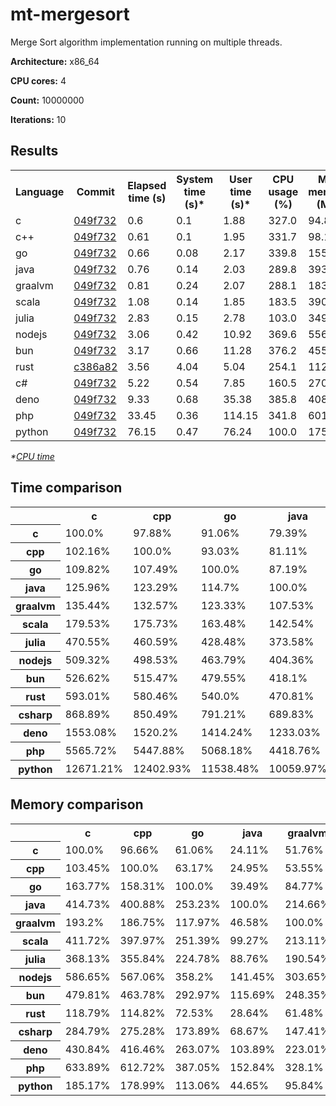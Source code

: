 # mt-mergesort

Merge Sort algorithm implementation running on multiple threads.

**Architecture:** x86_64

**CPU cores:** 4

**Count:** 10000000

**Iterations:** 10

## Results

<table>
  <tr>
    <th>Language</th>
    <th>Commit</th>
    <th>Elapsed time (s)</th>
    <th>System time (s)*</th>
    <th>User time (s)*</th>
    <th>CPU usage (%)</th>
    <th>Max memory (MB)</th>
  </tr>
  <tr>
    <td>c</td>
    <td>
      <a href="https://github.com/leroyguillaume/langbench/blob/049f7326057b767701b1f30b88454cc690538d73/benchmarks/c">
        049f732
      </a>
    </td>
    <td>0.6</td>
    <td>0.1</td>
    <td>1.88</td>
    <td>327.0</td>
    <td>94.89</td>
  </tr>
  <tr>
    <td>c++</td>
    <td>
      <a href="https://github.com/leroyguillaume/langbench/blob/049f7326057b767701b1f30b88454cc690538d73/benchmarks/cpp">
        049f732
      </a>
    </td>
    <td>0.61</td>
    <td>0.1</td>
    <td>1.95</td>
    <td>331.7</td>
    <td>98.17</td>
  </tr>
  <tr>
    <td>go</td>
    <td>
      <a href="https://github.com/leroyguillaume/langbench/blob/049f7326057b767701b1f30b88454cc690538d73/benchmarks/go">
        049f732
      </a>
    </td>
    <td>0.66</td>
    <td>0.08</td>
    <td>2.17</td>
    <td>339.8</td>
    <td>155.4</td>
  </tr>
  <tr>
    <td>java</td>
    <td>
      <a href="https://github.com/leroyguillaume/langbench/blob/049f7326057b767701b1f30b88454cc690538d73/benchmarks/java">
        049f732
      </a>
    </td>
    <td>0.76</td>
    <td>0.14</td>
    <td>2.03</td>
    <td>289.8</td>
    <td>393.53</td>
  </tr>
  <tr>
    <td>graalvm</td>
    <td>
      <a href="https://github.com/leroyguillaume/langbench/blob/049f7326057b767701b1f30b88454cc690538d73/benchmarks/graalvm">
        049f732
      </a>
    </td>
    <td>0.81</td>
    <td>0.24</td>
    <td>2.07</td>
    <td>288.1</td>
    <td>183.32</td>
  </tr>
  <tr>
    <td>scala</td>
    <td>
      <a href="https://github.com/leroyguillaume/langbench/blob/049f7326057b767701b1f30b88454cc690538d73/benchmarks/scala">
        049f732
      </a>
    </td>
    <td>1.08</td>
    <td>0.14</td>
    <td>1.85</td>
    <td>183.5</td>
    <td>390.67</td>
  </tr>
  <tr>
    <td>julia</td>
    <td>
      <a href="https://github.com/leroyguillaume/langbench/blob/049f7326057b767701b1f30b88454cc690538d73/benchmarks/julia">
        049f732
      </a>
    </td>
    <td>2.83</td>
    <td>0.15</td>
    <td>2.78</td>
    <td>103.0</td>
    <td>349.31</td>
  </tr>
  <tr>
    <td>nodejs</td>
    <td>
      <a href="https://github.com/leroyguillaume/langbench/blob/049f7326057b767701b1f30b88454cc690538d73/benchmarks/nodejs">
        049f732
      </a>
    </td>
    <td>3.06</td>
    <td>0.42</td>
    <td>10.92</td>
    <td>369.6</td>
    <td>556.66</td>
  </tr>
  <tr>
    <td>bun</td>
    <td>
      <a href="https://github.com/leroyguillaume/langbench/blob/049f7326057b767701b1f30b88454cc690538d73/benchmarks/bun">
        049f732
      </a>
    </td>
    <td>3.17</td>
    <td>0.66</td>
    <td>11.28</td>
    <td>376.2</td>
    <td>455.28</td>
  </tr>
  <tr>
    <td>rust</td>
    <td>
      <a href="https://github.com/leroyguillaume/langbench/blob/c386a8274fd750977ac1ca64b8d908d63889f872/benchmarks/rust">
        c386a82
      </a>
    </td>
    <td>3.56</td>
    <td>4.04</td>
    <td>5.04</td>
    <td>254.1</td>
    <td>112.71</td>
  </tr>
  <tr>
    <td>c#</td>
    <td>
      <a href="https://github.com/leroyguillaume/langbench/blob/049f7326057b767701b1f30b88454cc690538d73/benchmarks/csharp">
        049f732
      </a>
    </td>
    <td>5.22</td>
    <td>0.54</td>
    <td>7.85</td>
    <td>160.5</td>
    <td>270.23</td>
  </tr>
  <tr>
    <td>deno</td>
    <td>
      <a href="https://github.com/leroyguillaume/langbench/blob/049f7326057b767701b1f30b88454cc690538d73/benchmarks/deno">
        049f732
      </a>
    </td>
    <td>9.33</td>
    <td>0.68</td>
    <td>35.38</td>
    <td>385.8</td>
    <td>408.82</td>
  </tr>
  <tr>
    <td>php</td>
    <td>
      <a href="https://github.com/leroyguillaume/langbench/blob/049f7326057b767701b1f30b88454cc690538d73/benchmarks/php">
        049f732
      </a>
    </td>
    <td>33.45</td>
    <td>0.36</td>
    <td>114.15</td>
    <td>341.8</td>
    <td>601.48</td>
  </tr>
  <tr>
    <td>python</td>
    <td>
      <a href="https://github.com/leroyguillaume/langbench/blob/049f7326057b767701b1f30b88454cc690538d73/benchmarks/python">
        049f732
      </a>
    </td>
    <td>76.15</td>
    <td>0.47</td>
    <td>76.24</td>
    <td>100.0</td>
    <td>175.7</td>
  </tr>
</table>

*\*[CPU time](https://en.wikipedia.org/wiki/CPU_time)*

## Time comparison

<table>
  <tr>
    <th></th>
    <th>c</th>
    <th>cpp</th>
    <th>go</th>
    <th>java</th>
    <th>graalvm</th>
    <th>scala</th>
    <th>julia</th>
    <th>nodejs</th>
    <th>bun</th>
    <th>rust</th>
    <th>csharp</th>
    <th>deno</th>
    <th>php</th>
    <th>python</th>
  </tr>
  <tr>
    <th>c</th>
    <td>100.0%</td>
    <td>97.88%</td>
    <td>91.06%</td>
    <td>79.39%</td>
    <td>73.83%</td>
    <td>55.7%</td>
    <td>21.25%</td>
    <td>19.63%</td>
    <td>18.99%</td>
    <td>16.86%</td>
    <td>11.51%</td>
    <td>6.44%</td>
    <td>1.8%</td>
    <td>0.79%</td>
  </tr>
  <tr>
    <th>cpp</th>
    <td>102.16%</td>
    <td>100.0%</td>
    <td>93.03%</td>
    <td>81.11%</td>
    <td>75.43%</td>
    <td>56.9%</td>
    <td>21.71%</td>
    <td>20.06%</td>
    <td>19.4%</td>
    <td>17.23%</td>
    <td>11.76%</td>
    <td>6.58%</td>
    <td>1.84%</td>
    <td>0.81%</td>
  </tr>
  <tr>
    <th>go</th>
    <td>109.82%</td>
    <td>107.49%</td>
    <td>100.0%</td>
    <td>87.19%</td>
    <td>81.08%</td>
    <td>61.17%</td>
    <td>23.34%</td>
    <td>21.56%</td>
    <td>20.85%</td>
    <td>18.52%</td>
    <td>12.64%</td>
    <td>7.07%</td>
    <td>1.97%</td>
    <td>0.87%</td>
  </tr>
  <tr>
    <th>java</th>
    <td>125.96%</td>
    <td>123.29%</td>
    <td>114.7%</td>
    <td>100.0%</td>
    <td>93.0%</td>
    <td>70.16%</td>
    <td>26.77%</td>
    <td>24.73%</td>
    <td>23.92%</td>
    <td>21.24%</td>
    <td>14.5%</td>
    <td>8.11%</td>
    <td>2.26%</td>
    <td>0.99%</td>
  </tr>
  <tr>
    <th>graalvm</th>
    <td>135.44%</td>
    <td>132.57%</td>
    <td>123.33%</td>
    <td>107.53%</td>
    <td>100.0%</td>
    <td>75.44%</td>
    <td>28.78%</td>
    <td>26.59%</td>
    <td>25.72%</td>
    <td>22.84%</td>
    <td>15.59%</td>
    <td>8.72%</td>
    <td>2.43%</td>
    <td>1.07%</td>
  </tr>
  <tr>
    <th>scala</th>
    <td>179.53%</td>
    <td>175.73%</td>
    <td>163.48%</td>
    <td>142.54%</td>
    <td>132.56%</td>
    <td>100.0%</td>
    <td>38.15%</td>
    <td>35.25%</td>
    <td>34.09%</td>
    <td>30.27%</td>
    <td>20.66%</td>
    <td>11.56%</td>
    <td>3.23%</td>
    <td>1.42%</td>
  </tr>
  <tr>
    <th>julia</th>
    <td>470.55%</td>
    <td>460.59%</td>
    <td>428.48%</td>
    <td>373.58%</td>
    <td>347.42%</td>
    <td>262.09%</td>
    <td>100.0%</td>
    <td>92.39%</td>
    <td>89.35%</td>
    <td>79.35%</td>
    <td>54.16%</td>
    <td>30.3%</td>
    <td>8.45%</td>
    <td>3.71%</td>
  </tr>
  <tr>
    <th>nodejs</th>
    <td>509.32%</td>
    <td>498.53%</td>
    <td>463.79%</td>
    <td>404.36%</td>
    <td>376.04%</td>
    <td>283.69%</td>
    <td>108.24%</td>
    <td>100.0%</td>
    <td>96.71%</td>
    <td>85.89%</td>
    <td>58.62%</td>
    <td>32.79%</td>
    <td>9.15%</td>
    <td>4.02%</td>
  </tr>
  <tr>
    <th>bun</th>
    <td>526.62%</td>
    <td>515.47%</td>
    <td>479.55%</td>
    <td>418.1%</td>
    <td>388.82%</td>
    <td>293.33%</td>
    <td>111.92%</td>
    <td>103.4%</td>
    <td>100.0%</td>
    <td>88.8%</td>
    <td>60.61%</td>
    <td>33.91%</td>
    <td>9.46%</td>
    <td>4.16%</td>
  </tr>
  <tr>
    <th>rust</th>
    <td>593.01%</td>
    <td>580.46%</td>
    <td>540.0%</td>
    <td>470.81%</td>
    <td>437.84%</td>
    <td>330.31%</td>
    <td>126.03%</td>
    <td>116.43%</td>
    <td>112.61%</td>
    <td>100.0%</td>
    <td>68.25%</td>
    <td>38.18%</td>
    <td>10.65%</td>
    <td>4.68%</td>
  </tr>
  <tr>
    <th>csharp</th>
    <td>868.89%</td>
    <td>850.49%</td>
    <td>791.21%</td>
    <td>689.83%</td>
    <td>641.52%</td>
    <td>483.97%</td>
    <td>184.65%</td>
    <td>170.6%</td>
    <td>164.99%</td>
    <td>146.52%</td>
    <td>100.0%</td>
    <td>55.95%</td>
    <td>15.61%</td>
    <td>6.86%</td>
  </tr>
  <tr>
    <th>deno</th>
    <td>1553.08%</td>
    <td>1520.2%</td>
    <td>1414.24%</td>
    <td>1233.03%</td>
    <td>1146.68%</td>
    <td>865.06%</td>
    <td>330.06%</td>
    <td>304.93%</td>
    <td>294.91%</td>
    <td>261.9%</td>
    <td>178.74%</td>
    <td>100.0%</td>
    <td>27.9%</td>
    <td>12.26%</td>
  </tr>
  <tr>
    <th>php</th>
    <td>5565.72%</td>
    <td>5447.88%</td>
    <td>5068.18%</td>
    <td>4418.76%</td>
    <td>4109.34%</td>
    <td>3100.09%</td>
    <td>1182.81%</td>
    <td>1092.78%</td>
    <td>1056.87%</td>
    <td>938.55%</td>
    <td>640.56%</td>
    <td>358.37%</td>
    <td>100.0%</td>
    <td>43.92%</td>
  </tr>
  <tr>
    <th>python</th>
    <td>12671.21%</td>
    <td>12402.93%</td>
    <td>11538.48%</td>
    <td>10059.97%</td>
    <td>9355.53%</td>
    <td>7057.83%</td>
    <td>2692.86%</td>
    <td>2487.88%</td>
    <td>2406.13%</td>
    <td>2136.76%</td>
    <td>1458.33%</td>
    <td>815.88%</td>
    <td>227.67%</td>
    <td>100.0%</td>
  </tr>
</table>

## Memory comparison

<table>
  <tr>
    <th></th>
    <th>c</th>
    <th>cpp</th>
    <th>go</th>
    <th>java</th>
    <th>graalvm</th>
    <th>scala</th>
    <th>julia</th>
    <th>nodejs</th>
    <th>bun</th>
    <th>rust</th>
    <th>csharp</th>
    <th>deno</th>
    <th>php</th>
    <th>python</th>
  </tr>
  <tr>
    <th>c</th>
    <td>100.0%</td>
    <td>96.66%</td>
    <td>61.06%</td>
    <td>24.11%</td>
    <td>51.76%</td>
    <td>24.29%</td>
    <td>27.16%</td>
    <td>17.05%</td>
    <td>20.84%</td>
    <td>84.19%</td>
    <td>35.11%</td>
    <td>23.21%</td>
    <td>15.78%</td>
    <td>54.0%</td>
  </tr>
  <tr>
    <th>cpp</th>
    <td>103.45%</td>
    <td>100.0%</td>
    <td>63.17%</td>
    <td>24.95%</td>
    <td>53.55%</td>
    <td>25.13%</td>
    <td>28.1%</td>
    <td>17.63%</td>
    <td>21.56%</td>
    <td>87.09%</td>
    <td>36.33%</td>
    <td>24.01%</td>
    <td>16.32%</td>
    <td>55.87%</td>
  </tr>
  <tr>
    <th>go</th>
    <td>163.77%</td>
    <td>158.31%</td>
    <td>100.0%</td>
    <td>39.49%</td>
    <td>84.77%</td>
    <td>39.78%</td>
    <td>44.49%</td>
    <td>27.92%</td>
    <td>34.13%</td>
    <td>137.87%</td>
    <td>57.51%</td>
    <td>38.01%</td>
    <td>25.84%</td>
    <td>88.45%</td>
  </tr>
  <tr>
    <th>java</th>
    <td>414.73%</td>
    <td>400.88%</td>
    <td>253.23%</td>
    <td>100.0%</td>
    <td>214.66%</td>
    <td>100.73%</td>
    <td>112.66%</td>
    <td>70.69%</td>
    <td>86.44%</td>
    <td>349.14%</td>
    <td>145.63%</td>
    <td>96.26%</td>
    <td>65.43%</td>
    <td>223.97%</td>
  </tr>
  <tr>
    <th>graalvm</th>
    <td>193.2%</td>
    <td>186.75%</td>
    <td>117.97%</td>
    <td>46.58%</td>
    <td>100.0%</td>
    <td>46.92%</td>
    <td>52.48%</td>
    <td>32.93%</td>
    <td>40.27%</td>
    <td>162.64%</td>
    <td>67.84%</td>
    <td>44.84%</td>
    <td>30.48%</td>
    <td>104.34%</td>
  </tr>
  <tr>
    <th>scala</th>
    <td>411.72%</td>
    <td>397.97%</td>
    <td>251.39%</td>
    <td>99.27%</td>
    <td>213.11%</td>
    <td>100.0%</td>
    <td>111.84%</td>
    <td>70.18%</td>
    <td>85.81%</td>
    <td>346.61%</td>
    <td>144.57%</td>
    <td>95.56%</td>
    <td>64.95%</td>
    <td>222.35%</td>
  </tr>
  <tr>
    <th>julia</th>
    <td>368.13%</td>
    <td>355.84%</td>
    <td>224.78%</td>
    <td>88.76%</td>
    <td>190.54%</td>
    <td>89.41%</td>
    <td>100.0%</td>
    <td>62.75%</td>
    <td>76.72%</td>
    <td>309.91%</td>
    <td>129.26%</td>
    <td>85.44%</td>
    <td>58.07%</td>
    <td>198.81%</td>
  </tr>
  <tr>
    <th>nodejs</th>
    <td>586.65%</td>
    <td>567.06%</td>
    <td>358.2%</td>
    <td>141.45%</td>
    <td>303.65%</td>
    <td>142.49%</td>
    <td>159.36%</td>
    <td>100.0%</td>
    <td>122.27%</td>
    <td>493.87%</td>
    <td>205.99%</td>
    <td>136.16%</td>
    <td>92.55%</td>
    <td>316.82%</td>
  </tr>
  <tr>
    <th>bun</th>
    <td>479.81%</td>
    <td>463.78%</td>
    <td>292.97%</td>
    <td>115.69%</td>
    <td>248.35%</td>
    <td>116.54%</td>
    <td>130.34%</td>
    <td>81.79%</td>
    <td>100.0%</td>
    <td>403.92%</td>
    <td>168.48%</td>
    <td>111.36%</td>
    <td>75.69%</td>
    <td>259.12%</td>
  </tr>
  <tr>
    <th>rust</th>
    <td>118.79%</td>
    <td>114.82%</td>
    <td>72.53%</td>
    <td>28.64%</td>
    <td>61.48%</td>
    <td>28.85%</td>
    <td>32.27%</td>
    <td>20.25%</td>
    <td>24.76%</td>
    <td>100.0%</td>
    <td>41.71%</td>
    <td>27.57%</td>
    <td>18.74%</td>
    <td>64.15%</td>
  </tr>
  <tr>
    <th>csharp</th>
    <td>284.79%</td>
    <td>275.28%</td>
    <td>173.89%</td>
    <td>68.67%</td>
    <td>147.41%</td>
    <td>69.17%</td>
    <td>77.36%</td>
    <td>48.55%</td>
    <td>59.35%</td>
    <td>239.75%</td>
    <td>100.0%</td>
    <td>66.1%</td>
    <td>44.93%</td>
    <td>153.8%</td>
  </tr>
  <tr>
    <th>deno</th>
    <td>430.84%</td>
    <td>416.46%</td>
    <td>263.07%</td>
    <td>103.89%</td>
    <td>223.01%</td>
    <td>104.65%</td>
    <td>117.04%</td>
    <td>73.44%</td>
    <td>89.8%</td>
    <td>362.71%</td>
    <td>151.29%</td>
    <td>100.0%</td>
    <td>67.97%</td>
    <td>232.68%</td>
  </tr>
  <tr>
    <th>php</th>
    <td>633.89%</td>
    <td>612.72%</td>
    <td>387.05%</td>
    <td>152.84%</td>
    <td>328.1%</td>
    <td>153.96%</td>
    <td>172.19%</td>
    <td>108.05%</td>
    <td>132.11%</td>
    <td>533.64%</td>
    <td>222.58%</td>
    <td>147.13%</td>
    <td>100.0%</td>
    <td>342.33%</td>
  </tr>
  <tr>
    <th>python</th>
    <td>185.17%</td>
    <td>178.99%</td>
    <td>113.06%</td>
    <td>44.65%</td>
    <td>95.84%</td>
    <td>44.97%</td>
    <td>50.3%</td>
    <td>31.56%</td>
    <td>38.59%</td>
    <td>155.88%</td>
    <td>65.02%</td>
    <td>42.98%</td>
    <td>29.21%</td>
    <td>100.0%</td>
  </tr>
</table>
